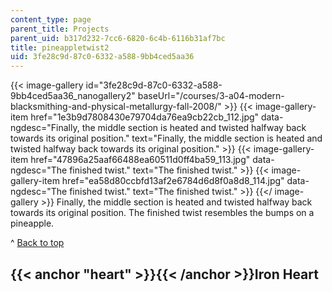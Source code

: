 ```yaml
---
content_type: page
parent_title: Projects
parent_uid: b317d232-7cc6-6820-6c4b-6116b31af7bc
title: pineappletwist2
uid: 3fe28c9d-87c0-6332-a588-9bb4ced5aa36
---
```


{{< image-gallery id="3fe28c9d-87c0-6332-a588-9bb4ced5aa36_nanogallery2" baseUrl="/courses/3-a04-modern-blacksmithing-and-physical-metallurgy-fall-2008/" >}}
{{< image-gallery-item href="1e3b9d7808430e79704da76ea9cb22cb_112.jpg" data-ngdesc="Finally, the middle section is heated and twisted halfway back towards its original position." text="Finally, the middle section is heated and twisted halfway back towards its original position." >}}
{{< image-gallery-item href="47896a25aaf66488ea60511d0ff4ba59_113.jpg" data-ngdesc="The finished twist." text="The finished twist." >}}
{{< image-gallery-item href="ea58d80ccbfd13af2e6784d6d8f0a8d8_114.jpg" data-ngdesc="The finished twist." text="The finished twist." >}}
{{</ image-gallery >}}
Finally, the middle section is heated and twisted halfway back towards its original position. The finished twist resembles the bumps on a pineapple.

^ [Back to top](#top)

{{< anchor "heart" >}}{{< /anchor >}}Iron Heart
-----------------------------------------------